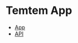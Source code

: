 # Temtem App

- [App](https://github.com/maael/temtem)
- [API](https://github.com/maael/temtem-api)
